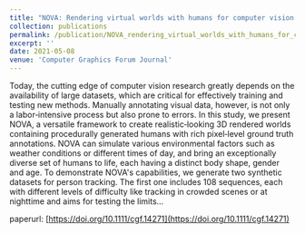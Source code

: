 ```yaml
---
title: "NOVA: Rendering virtual worlds with humans for computer vision tasks"
collection: publications
permalink: /publication/NOVA_rendering_virtual_worlds_with_humans_for_computer_vision_tasks_CGF_2021
excerpt: ''
date: 2021-05-08
venue: 'Computer Graphics Forum Journal'
---
```

Today, the cutting edge of computer vision research greatly depends on the availability of large datasets, which are critical for effectively training and testing new methods. Manually annotating visual data, however, is not only a labor‐intensive process but also prone to errors. In this study, we present NOVA, a versatile framework to create realistic‐looking 3D rendered worlds containing procedurally generated humans with rich pixel‐level ground truth annotations. NOVA can simulate various environmental factors such as weather conditions or different times of day, and bring an exceptionally diverse set of humans to life, each having a distinct body shape, gender and age. To demonstrate NOVA's capabilities, we generate two synthetic datasets for person tracking. The first one includes 108 sequences, each with different levels of difficulty like tracking in crowded scenes or at nighttime and aims for testing the limits...

paperurl: [https://doi.org/10.1111/cgf.14271](https://doi.org/10.1111/cgf.14271)
